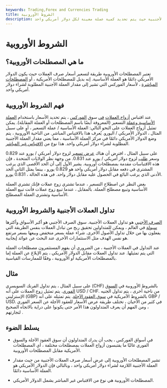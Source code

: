 ```yaml
---
keywords: Trading,Forex and Currencies Trading
title: الشروط الأوروبية
description: المصطلحات الأوروبية هي اتفاقية أسعار صرف العملات الأجنبية حيث يتم تحديد كمية عملة معينة لكل دولار أمريكي واحد.
---
```


# الشروط الأوروبية
## ما هي المصطلحات الأوروبية؟

تعتبر المصطلحات الأوروبية طريقة لتسعير أسعار صرف العملات حيث يكون الدولار الأمريكي دائمًا هو العملة الأساسية. إنه بديل للمصطلحات الأمريكية ، أو [المصطلحات المباشرة](/directquote) ، لأسعار الفوركس التي تشير إلى مقدار العملة الأجنبية المطلوبة لشراء دولار أمريكي واحد.

## فهم الشروط الأوروبية

عند اقتباس [أزواج العملات](/currencypair) [في](/quotecurrency) سوق [الفوركس](/forex-market) ، يتم تحديد الأسعار باستخدام [العملة الأساسية وعملة](/basecurrency) التسعير (المعروفة أيضًا باسم المصطلحات أو العملة المقابلة). يمكن تمثيل أزواج العملات على النحو التالي: العملة الأساسية / عملة التسعير ، أو على سبيل المثال ، الدولار الأمريكي / اليورو. يُعرف هذا بالاقتباس المباشر. من الناحية الأوروبية ، يتم وضع الدولار الأمريكي دائمًا في مركز العملة الأساسية ، مما يعني مقدار العملة الأجنبية المطلوبة لشراء دولار أمريكي واحد. هذا نوع من [الاقتباس غير المباشر](/indirectquote).

على سبيل المثال ، افترض أن هناك [عرض تسعير](/bidprice) لزوج دولار أمريكي / يورو عند 0.829 وسعر [طلب](/ask) لزوج دولار أمريكي / يورو عند 0.831. من وجهة نظر الولايات المتحدة ، فإن هذه الاقتباسات مقدمة بمصطلحات أوروبية. يشير الأول إلى أن الحد الأقصى الذي يرغب المشتري في دفعه مقابل دولار أمريكي واحد هو 0.829 يورو ، بينما يمثل الثاني الحد الأدنى الذي يرغب البائع في الحصول عليه مقابل دولار واحد. في هذه الحالة ، 0.831 يورو.

بغض النظر عن اصطلاح التسعير ، عندما تشتري زوج عملات فإنك تشتري العملة الأساسية وتبيع مصطلح العملة. بالمقابل ، عندما تبيع زوج عملات فأنت تبيع العملة الأساسية وتشتري العملة المصطلح.

## تداول العملات الأجنبية والشروط الأوروبية

[الصرف الأجنبي](/foreign-exchange) هو تداول العملات الأجنبية. سوق الصرف الأجنبي هو أكبر الأسواق وأكثرها [سيولة](/liquidasset) في العالم ، ويمكن للمتداولين تحقيق ربح من تبادل العملات بنفس الطريقة التي يفعلون بها من خلال تداول الأصول الأخرى. شراء عملة بسعر منخفض وبيعها بسعر مرتفع هو نفس الهدف مثل الاستثمارات الأخرى عند البحث عن عوائد إيجابية.

عند التداول في العملات الأجنبية ، من الضروري أن يفهم المستثمرون مصطلحات العملة التي يتم تمثيلها. عند تداول العملات مقابل الدولار الأمريكي ، يتم الإبلاغ عن العملة إما بالمصطلحات الأمريكية أو الأوروبية ، وفقًا للممارسات القياسية.

## مثال

على سبيل المثال ، يتم تداول الفرنك السويسري (CHF) بالشروط الأوروبية في [السوق الفوري](/spotmarket). يتم تمثيل زوج العملات على أنه USD / CHF. من ناحية أخرى ، يتم تداول الجنيه الإسترليني (GBP) بالشروط الأمريكية في [سوق العقود الآجلة](/futuresmarket). يتم تمثيله على أنه GBP / USD. في كثير من الأحيان ، تختلف طريقة عرض الأسعار للعقود الآجلة عن السعر الفوري ، ومن المهم أن يعرف المتداولون هذا الأمر حتى يكونوا على دراية بالاتجاه الصحيح لتجارتهم .

## يسلط الضوء

- في أسواق الفوركس ، يجب أن يدرك المتداولون أن سوق العقود الآجلة والسوق الفوري غالبًا ما يقتبسون أزواج العملات بمصطلحات مختلفة ، أي المصطلحات الأمريكية مقابل المصطلحات الأوروبية.

- تشير المصطلحات الأوروبية إلى عرض أسعار صرف العملات الأجنبية من حيث مقدار العملة الأجنبية اللازمة لشراء دولار أمريكي واحد ، وبالتالي فإن الدولار الأمريكي هو العملة الأساسية دائمًا.

- المصطلحات الأوروبية هي نوع من الاقتباس غير المباشر يشمل الدولار الأمريكي.

